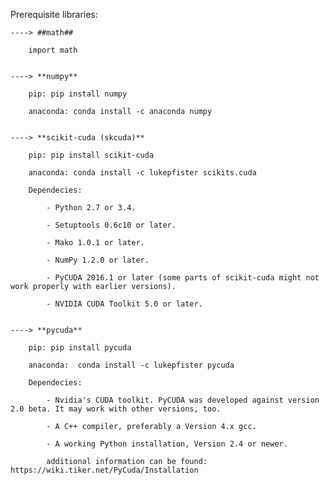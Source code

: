 Prerequisite libraries:


	----> ##math##

		import math


	----> **numpy**

		pip: pip install numpy

		anaconda: conda install -c anaconda numpy


	----> **scikit-cuda (skcuda)**

		pip: pip install scikit-cuda

		anaconda: conda install -c lukepfister scikits.cuda

		Dependecies:
	
			- Python 2.7 or 3.4.
			
			- Setuptools 0.6c10 or later.
			
			- Mako 1.0.1 or later.
			
			- NumPy 1.2.0 or later.
			
			- PyCUDA 2016.1 or later (some parts of scikit-cuda might not work properly with earlier versions).
			
			- NVIDIA CUDA Toolkit 5.0 or later.


	----> **pycuda**

		pip: pip install pycuda

		anaconda:  conda install -c lukepfister pycuda

		Dependecies:

			- Nvidia's CUDA toolkit. PyCUDA was developed against version 2.0 beta. It may work with other versions, too.

			- A C++ compiler, preferably a Version 4.x gcc.

			- A working Python installation, Version 2.4 or newer. 

			additional information can be found: https://wiki.tiker.net/PyCuda/Installation

		
